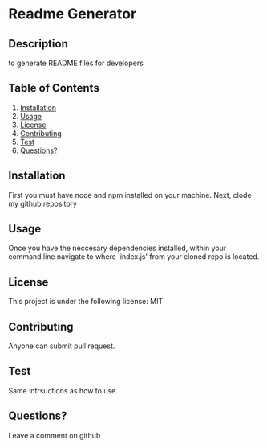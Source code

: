 # Readme Generator
## Description
to generate README files for developers

## Table of Contents
1. [Installation](#installation)
2. [Usage](#usage)
3. [License](#license)  
4. [Contributing](#contributing)  
5. [Test](#test)  
6. [Questions?](#questions)

## Installation 
First you must have node and npm installed on your machine. Next, clode my github repository

## Usage 
Once you have the neccesary dependencies installed, within your command line navigate to where 'index.js' from your cloned repo is located.

## License 
This project is under the following license: MIT

## Contributing 
Anyone can submit pull request.

## Test 
Same intrsuctions as how to use.

## Questions? 
Leave a comment on github